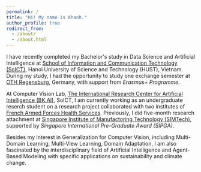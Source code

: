 ```yaml
---
permalink: /
title: "Hi! My name is Khanh."
author_profile: true
redirect_from: 
  - /about/
  - /about.html
---
```


I have recently completed my Bachelor's study in Data Science and Artificial Intelligence at [School of Information and Communication Technology (SoICT)](https://soict.hust.edu.vn/en/), Hanoi University of Science and Technology (HUST), Vietnam. During my study, I had the opportunity to study one exchange semester at [OTH Regensburg](https://www.oth-regensburg.de/en/), Germany, with support from *Erasmus+ Programme*.

At Computer Vision Lab, [The International Research Center for Artificial Intelligence (BK.AI)](https://bkai.ai/), SoICT, I am currently working as an undergraduate reserch student on a research project collaborated with two institutes of [French Armed Forces Health Services](https://www.defense.gouv.fr/sante). Previously, I did five-month research attachment at [Singapore Institute of Manufactoring Technology (SIMTech)](https://www.a-star.edu.sg/simtech), supported by *Singapore International Pre-Graduate Award (SIPGA)*. 

Besides my interest in Generalization for Computer Vision, including Multi-Domain Learning, Multi-View Learning, Domain Adaptation, I am also fascinated by the interdisciplinary field of Artificial Intelligence and Agent-Based Modeling with specific applications on sustainability and climate change.  

<!-- Looing back

I'm actively looking for graduate study (MSc, PhD) positions for the upcoming academic year.  

[Show my passion, attitute toward difficulties here!] 
[Show my journey, how far I have gone! Sometime how far I have gone is more important than where I am.]  [Be straight, concise, and clear] [Do not be lengthy, flowery.]  
Growing up from a small town in poor area of Northern Vietnam, I was fortunate to be encouraged to persue my science journey at a young age. With my experience, I am aware that the long journey always begins with little courage to take the first step. I am open to new challenges as opportunities to develop.

Looking back my journey, I see that where I am now is the result of courage to take a small first step and perserverance to keep going. I am open to challenges as opportunities to grow. (I know that when I am struggling is when I am growing!) I belive in my potential to achieve that things I want, it is achieveble when I spend enough time!   

I want to write about my passion, patience, to go beyond here. I had the ideas when taking shower, but right now, my mind seems to be tired. I need take to think about it. 

With a love about nature, I am interested in the interdisciplinary applications of modeling and artificial intelligence in sustainability. 


How to write a convincing about me? -->